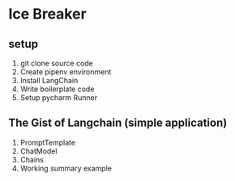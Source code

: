 # Ice Breaker

## setup
1. git clone source code
2. Create pipenv environment
3. Install LangChain
4. Write boilerplate code
5. Setup pycharm Runner

## The Gist of Langchain (simple application)
1. PromptTemplate
2. ChatModel
3. Chains
4. Working summary example